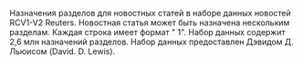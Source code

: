 Назначения разделов для новостных статей в наборе данных новостей RCV1-V2 Reuters. Новостная статья может быть назначена нескольким разделам. Каждая строка имеет формат "<topic name> <document id> 1". Набор данных содержит 2,6 млн назначений разделов. Набор данных предоставлен Дэвидом Д. Льюисом (David. D. Lewis).

<!---HONumber=Oct15_HO3-->